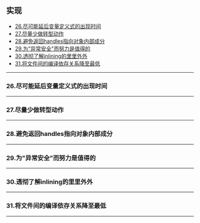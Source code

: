 ## 实现

<!-- GFM-TOC -->

* [26.尽可能延后变量定义式的出现时间](#26尽可能延后变量定义式的出现时间)
* [27.尽量少做转型动作](#27尽量少做转型动作)
* [28.避免返回handles指向对象内部成分](#28避免返回handles指向对象内部成分)
* [29.为"异常安全"而努力是值得的](#29为异常安全而努力是值得的)
* [30.透彻了解inlining的里里外外](#30透彻了解inlining的里里外外)
* [31.将文件间的编译依存关系降至最低](#31将文件间的编译依存关系降至最低)

<!-- GFM-TOC -->

---

### 26.尽可能延后变量定义式的出现时间



---

### 27.尽量少做转型动作



---

### 28.避免返回handles指向对象内部成分



---

### 29.为"异常安全"而努力是值得的



---

### 30.透彻了解inlining的里里外外



---

### 31.将文件间的编译依存关系降至最低



---



